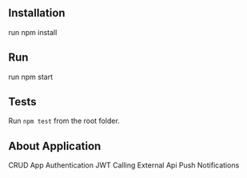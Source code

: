 ## Installation
run npm install

## Run 
run npm start

## Tests

Run `npm test` from the root folder.


## About Application

CRUD App
Authentication
JWT
Calling External Api
Push Notifications
